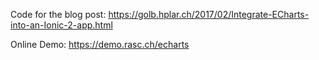 Code for the blog post: https://golb.hplar.ch/2017/02/Integrate-ECharts-into-an-Ionic-2-app.html

Online Demo: https://demo.rasc.ch/echarts

